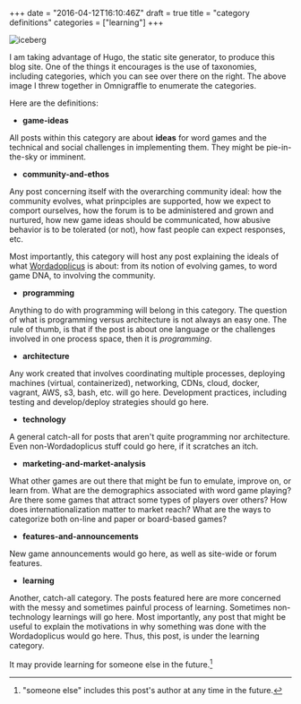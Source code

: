 +++
date = "2016-04-12T16:10:46Z"
draft = true
title = "category definitions"
categories = ["learning"]
+++

![iceberg](/images/categories.png)

I am taking advantage of Hugo, the static site generator, to produce this blog
site.  One of the things it encourages is the use of taxonomies, including
categories, which you can see over there on the right.  The above image I threw
together in Omnigraffle to enumerate the categories.  

Here are the definitions:

  - **game-ideas**

All posts within this category are about **ideas** for word games and the
technical and social challenges in implementing them.  They might be
pie-in-the-sky or imminent.  

  - **community-and-ethos** 

Any post concerning itself with the overarching community ideal: how the
community evolves, what prinpciples are supported, how we expect to comport
ourselves, how the forum is to be administered and grown and nurtured, how new
game ideas should be communicated, how abusive behavior is to be tolerated (or
not), how fast people can expect responses, etc.

Most importantly, this category will host any post explaining the ideals of
what [Wordadoplicus](http://wordadoplicus.com) is about: from its notion of evolving games, to word game
DNA, to involving the community.
 
  - **programming** 
  
Anything to do with programming will belong in this category. The question of
what is programming versus architecture is not always an easy one.  The rule of
thumb, is that if the post is about one language or the challenges involved in
one process space, then it is *programming*. 

  - **architecture**
  
Any work created that involves coordinating multiple processes, deploying
machines (virtual, containerized), networking, CDNs, cloud, docker, vagrant,
AWS, s3, bash, etc. will go here.  Development practices, including testing and
develop/deploy strategies should go here. 

  - **technology**

A general catch-all for posts that aren't quite programming nor architecture.
Even non-Wordadoplicus stuff could go here, if it scratches an itch.
  
  - **marketing-and-market-analysis**
  
What other games are out there that might be fun to emulate, improve on, or
learn from.  What are the demographics associated with word game playing?  Are
there some games that attract some types of players over others?  How does
internationalization matter to market reach?  What are the ways to categorize
both on-line and paper or board-based games?

  - **features-and-announcements**

New game announcements would go here, as well as site-wide or forum features.

  - **learning**

Another, catch-all category.  The posts featured here are more concerned with
the messy and sometimes painful process of learning.   Sometimes non-technology
learnings will go here.   Most importantly, any post that might be useful to
explain the motivations in why something was done with the Wordadoplicus would go here.
Thus, this post, is under the learning category.  

It may provide learning for someone else in the future.[^1]

[^1]: "someone else" includes this post's author at any time in the future.

